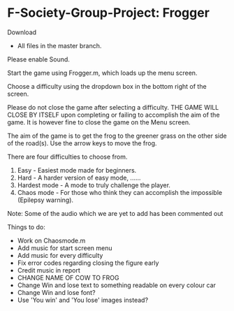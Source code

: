 # F-Society-Group-Project: Frogger

Download 
- All files in the master branch.

Please enable Sound.
         
Start the game using Frogger.m, which loads up the menu screen.

Choose a difficulty using the dropdown box in the bottom right of the screen.

Please do not close the game after selecting a difficulty. THE GAME WILL CLOSE BY ITSELF upon completing or failing to accomplish the aim of the game.
It is however fine to close the game on the Menu screen.

The aim of the game is to get the frog to the greener grass on the other side of the road(s).
Use the arrow keys to move the frog.

There are four difficulties to choose from.
1. Easy - Easiest mode made for beginners.
2. Hard - A harder version of easy mode, ......
3. Hardest mode - A mode to truly challenge the player.
4. Chaos mode - For those who think they can accomplish the impossible (Epilepsy warning).



Note: Some of the audio which we are yet to add has been commented out

Things to do:

- Work on Chaosmode.m
- Add music for start screen menu
- Add music for every difficulty
- Fix error codes regarding closing the figure early
- Credit music in report
- CHANGE NAME OF COW TO FROG
- Change Win and lose text to something readable on every colour car
- Change Win and lose font?
- Use 'You win' and 'You lose' images instead?


